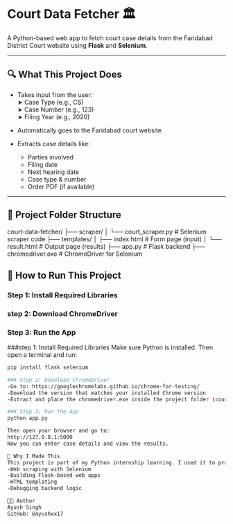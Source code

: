 # Court Data Fetcher 🏛️

A Python-based web app to fetch court case details from the Faridabad District Court website using **Flask** and **Selenium**.

---

## 🔍 What This Project Does

- Takes input from the user:  
  ➤ Case Type (e.g., CS)  
  ➤ Case Number (e.g., 123)  
  ➤ Filing Year (e.g., 2020)

- Automatically goes to the Faridabad court website
- Extracts case details like:
  - Parties involved
  - Filing date
  - Next hearing date
  - Case type & number
  - Order PDF (if available)

---

## 📁 Project Folder Structure

court-data-fetcher/
├── scraper/
│ └── court_scraper.py # Selenium scraper code
├── templates/
│ ├── index.html # Form page (input)
│ └── result.html # Output page (results)
├── app.py # Flask backend
├── chromedriver.exe # ChromeDriver for Selenium


## 🚀 How to Run This Project

### Step 1: Install Required Libraries
### step 2: Download ChromeDriver
### Step 3: Run the App

###step 1: Install Required Libraries
Make sure Python is installed. Then open a terminal and run:

```bash
pip install flask selenium

### Step 2: Download ChromeDriver
-Go to: https://googlechromelabs.github.io/chrome-for-testing/
-Download the version that matches your installed Chrome version
-Extract and place the chromedriver.exe inside the project folder (court-data-fetcher/)

### Step 3: Run the App
python app.py

Then open your browser and go to:
http://127.0.0.1:5000
Now you can enter case details and view the results.

📌 Why I Made This
This project is part of my Python internship learning. I used it to practice:
-Web scraping with Selenium
-Building Flask-based web apps
-HTML templating
-Debugging backend logic

👨‍💻 Author
Ayush Singh
GitHub: @ayushxx17
